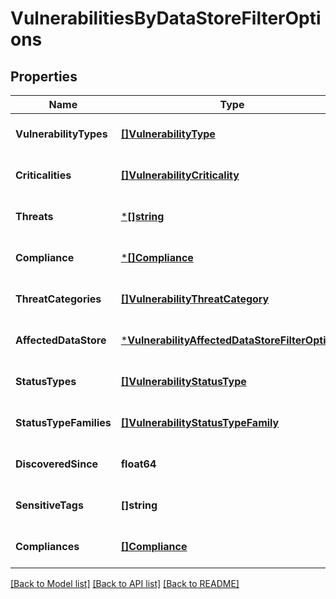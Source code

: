 # VulnerabilitiesByDataStoreFilterOptions

## Properties
Name | Type | Description | Notes
------------ | ------------- | ------------- | -------------
**VulnerabilityTypes** | [**[]VulnerabilityType**](VulnerabilityType.md) |  | [optional] [default to null]
**Criticalities** | [**[]VulnerabilityCriticality**](VulnerabilityCriticality.md) |  | [optional] [default to null]
**Threats** | [***[]string**](array.md) |  | [optional] [default to null]
**Compliance** | [***[]Compliance**](array.md) |  | [optional] [default to null]
**ThreatCategories** | [**[]VulnerabilityThreatCategory**](VulnerabilityThreatCategory.md) |  | [optional] [default to null]
**AffectedDataStore** | [***VulnerabilityAffectedDataStoreFilterOptions**](VulnerabilityAffectedDataStoreFilterOptions.md) |  | [optional] [default to null]
**StatusTypes** | [**[]VulnerabilityStatusType**](VulnerabilityStatusType.md) |  | [optional] [default to null]
**StatusTypeFamilies** | [**[]VulnerabilityStatusTypeFamily**](VulnerabilityStatusTypeFamily.md) |  | [optional] [default to null]
**DiscoveredSince** | **float64** | as epoch timestamp | [optional] [default to null]
**SensitiveTags** | **[]string** |  | [optional] [default to null]
**Compliances** | [**[]Compliance**](Compliance.md) |  | [optional] [default to null]

[[Back to Model list]](../README.md#documentation-for-models) [[Back to API list]](../README.md#documentation-for-api-endpoints) [[Back to README]](../README.md)

